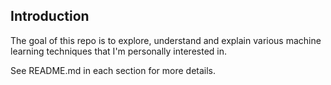 ## Introduction ##
The goal of this repo is to explore, understand and explain various machine learning techniques that I'm personally interested in.  

See README.md in each section for more details.

